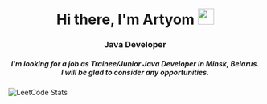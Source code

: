 <h1 align="center">Hi there, I'm Artyom 
<img src="https://github.com/blackcater/blackcater/raw/main/images/Hi.gif" height="32"/></h1>
<h3 align="center">Java Developer</h3>

<h5 align="center">I'm looking for a job as Trainee/Junior Java Developer in Minsk, Belarus.<br> I will be glad to consider any opportunities. </h5>

![LeetCode Stats](https://leetcard.jacoblin.cool/ArtyomBorisov?theme=light&font=ABeeZee&ext=heatmap&cache=0)
